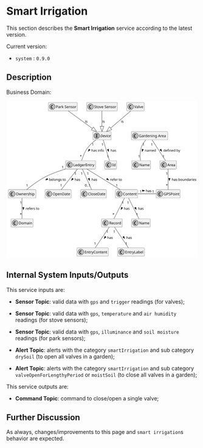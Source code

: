 # Smart Irrigation

This section describes the **Smart Irrigation** service according to the latest version.

Current version:

- `system` : `0.9.0`

## Description

Business Domain:

![model](diagrams/model.svg)

## Internal System Inputs/Outputs

This service inputs are:

- **Sensor Topic**: valid data with `gps` and `trigger` readings (for valves);
- **Sensor Topic**: valid data with `gps`, `temperature` and `air humidity` readings (for stove sensors);
- **Sensor Topic**: valid data with `gps`, `illuminance` and `soil moisture` readings (for park sensors);

- **Alert Topic**: alerts with the category `smartIrrigation` and sub category `drySoil` (to open all valves in a garden);
- **Alert Topic**: alerts with the category `smartIrrigation` and sub category `valveOpenForLengthyPeriod` or `moistSoil` (to close all valves in a garden);

This service outputs are:

- **Command Topic**: command to close/open a single valve;

## Further Discussion

As always, changes/improvements to this page and `smart irrigation`s behavior are expected.
